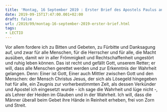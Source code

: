 ```yaml
---
title: 'Montag, 16 September 2019 : Erster Brief des Apostels Paulus an Timotheus 2,1-8.'
date: 2019-09-15T17:47:00.001+02:00
draft: false
url: /2019/09/montag-16-september-2019-erster-brief.html
tags: 
- LECTIO
---
```


Vor allem fordere ich zu Bitten und Gebeten, zu Fürbitte und Danksagung auf, und zwar für alle Menschen, für die Herrscher und für alle, die Macht ausüben, damit wir in aller Frömmigkeit und Rechtschaffenheit ungestört und ruhig leben können. Das ist recht und gefällt Gott, unserem Retter; er will, dass alle Menschen gerettet werden und zur Erkenntnis der Wahrheit gelangen. Denn: Einer ist Gott, Einer auch Mittler zwischen Gott und den Menschen: der Mensch Christus Jesus, der sich als Lösegeld hingegeben hat für alle, ein Zeugnis zur vorherbestimmten Zeit, als dessen Verkünder und Apostel ich eingesetzt wurde - ich sage die Wahrheit und lüge nicht -, als Lehrer der Heiden im Glauben und in der Wahrheit. Ich will, dass die Männer überall beim Gebet ihre Hände in Reinheit erheben, frei von Zorn und Streit.